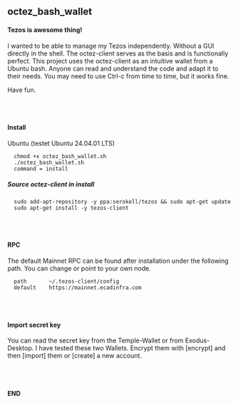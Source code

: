 ## octez_bash_wallet

#### Tezos is awesome thing!

I wanted to be able to manage my Tezos independently. Without a GUI directly in the shell.
The octez-client serves as the basis and is functionally perfect.
This project uses the octez-client as an intuitive wallet from a Ubuntu bash.
Anyone can read and understand the code and adapt it to their needs.
You may need to use Ctrl-c from time to time, but it works fine.

Have fun.

</br></br>

#### Install

Ubuntu (testet Ubuntu 24.04.01 LTS)

      chmod +x octez_bash_wallet.sh
      ./octez_bash_wallet.sh
      command = install

##### Source octez-client in install
      sudo add-apt-repository -y ppa:serokell/tezos && sudo apt-get update
      sudo apt-get install -y tezos-client
      
</br></br>

#### RPC
The default Mainnet RPC can be found after installation under the following path.
You can change or point to your own node.

      path       ~/.tezos-client/config
      default    https://mainnet.ecadinfra.com
      
</br></br>

#### Import secret key
You can read the secret key from the Temple-Wallet or from Exodus-Desktop. I have tested these two Wallets.
Encrypt them with [encrypt] and then [import] them or [create] a new account.

</br></br>

#### END




